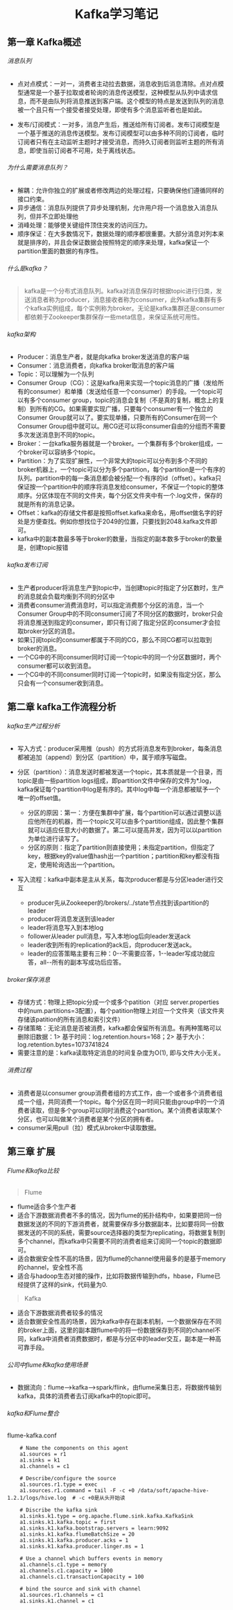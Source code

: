 <center><h1>Kafka学习笔记</h1></center>

## 第一章 Kafka概述

###### 消息队列
* 点对点模式：一对一，消费者主动拉去数据，消息收到后消息清除。点对点模型通常是一个基于拉取或者轮询的消息传送模型，这种模型从队列中请求信息，而不是由队列将消息推送到客户端。这个模型的特点是发送到队列的消息被一个且只有一个接受者接受处理，即使有多个消息监听者也是如此。

* 发布/订阅模式：一对多，消息产生后，推送给所有订阅者。发布订阅模型是一个基于推送的消息传送模型。发布订阅模型可以由多种不同的订阅者，临时订阅者只有在主动监听主题时才接受消息，而持久订阅者则监听主题的所有消息，即使当前订阅者不可用，处于离线状态。

###### 为什么需要消息队列？
* 解耦：允许你独立的扩展或者修改两边的处理过程，只要确保他们遵循同样的接口约束。
* 异步通信：消息队列提供了异步处理机制，允许用户将一个消息放入消息队列，但并不立即处理他
* 消峰处理：能够使关键组件顶住突发的访问压力。
* 顺序保证：在大多数情况下，数据处理的顺序都很重要。大部分消息对列本来就是排序的，并且会保证数据会按照特定的顺序来处理，kafka保证一个partition里面的数据的有序性。

###### 什么是kafka？

> kafka是一个分布式消息队列。kafka对消息保存时根据topic进行归类，发送消息者称为producer，消息接收者称为consumer，此外kafka集群有多个kafka实例组成，每个实例称为broker。无论是kafka集群还是consumer都依赖于Zookeeper集群保存一些meta信息，来保证系统可用性。

###### kafka架构

* Producer：消息生产者，就是向kafka broker发送消息的客户端
* Consumer：消息消费者，向kafka broker取消息的客户端
* Topic：可以理解为一个队列
* Consumer Group（CG）：这是kafka用来实现一个topic消息的广播（发给所有的consumer）和单播（发送给任意一个consumer）的手段。一个topic可以有多个consumer group，topic的消息会复制（不是真的复制，概念上的复制）到所有的CG。如果需要实现广播，只要每个consumer有一个独立的Consumer Group就可以了。要实现单播，只要所有的Consumer在同一个Consumer Group组中就可以。用CG还可以将consumer自由的分组而不需要多次发送消息到不同的topic。
* Broker：一台kafka服务器就是一个broker。一个集群有多个broker组成，一个broker可以容纳多个topic。
* Partition：为了实现扩展性，一个非常大的topic可以分布到多个不同的broker机器上，一个topic可以分为多个partition，每个partition是一个有序的队列。partition中的每一条消息都会被分配一个有序的id（offset）。kafka只保证按一个partition中的顺序将消息发给consumer，不保证一个topic的整体顺序。分区体现在不同的文件夹，每个分区文件夹中有一个.log文件，保存的就是所有的消息记录。
* Offset：kafka的存储文件都是按照offset.kafka来命名，用offset做名字的好处是方便查找。例如你想找位于2049的位置，只要找到2048.kafka文件即可。
* kafka中的副本数最多等于broker的数量，当指定的副本数多于broker的数量是，创建topic报错

###### kafka发布订阅

* 生产者producer将消息生产到topic中，当创建topic时指定了分区数时，生产的消息就会负载均衡到不同的分区中
* 消费者consumer消费消息时，可以指定消费那个分区的消息，当一个Consumer Group中的不同consumer订阅了不同分区的数据时，broker只会将消息推送到指定的consumer，即只有订阅了指定分区的consumer才会拉取broker分区的消息。
* 如果订阅topic的consumer都属于不同的CG，那么不同CG都可以拉取到broker的消息。
* 一个CG中的不同consumer同时订阅一个topic中的同一个分区数据时，两个consumer都可以收到消息。
* 一个CG中的不同consumer同时订阅一个topic时，如果没有指定分区，那么只会有一个consumer收到消息。

## 第二章 kafka工作流程分析

###### kafka生产过程分析

* 写入方式：producer采用推（push）的方式将消息发布到broker，每条消息都被追加（append）到分区（partition）中，属于顺序写磁盘。
* 分区（partition）：消息发送时都被发送一个topic，其本质就是一个目录，而topic是由一些partition logs组成，即partition文件中保存的文件为*.log，kafka保证每个partition中log是有序的。其中log中每一个消息都被赋予一个唯一的offset值。
	* 分区的原因：第一：方便在集群中扩展，每个partition可以通过调整以适应他所在的机器，而一个topic又可以由多个partition组成，因此整个集群就可以适应任意大小的数据了。第二可以提高并发，因为可以以partition为单位进行读写了。
	* 分区的原则：指定了partition则直接使用；未指定partition，但指定了key，根据key的value值hash出一个partition；partition和key都没有指定，使用轮询选出一个partition。

* 写入流程：kafka中副本是主从关系，每次producer都是与分区leader进行交互
	* producer先从Zookeeper的/brokers/../state节点找到该partition的leader
	* producer将消息发送到该leader
	* leader将消息写入到本地log
	* follower从leader pull消息，写入本地log后向leader发送ack
	* leader收到所有的replication的ack后，向producer发送ack。
	* leader的应答策略主要有三种：0--不需要应答，1--leader写成功就应答，all--所有的副本写成功后应答。

###### broker保存消息

* 存储方式：物理上把topic分成一个或多个patition（对应 server.properties 中的num.partitions=3配置），每个patition物理上对应一个文件夹（该文件夹存储该patition的所有消息和索引文件）
* 存储策略：无论消息是否被消费，kafka都会保留所有消息。有两种策略可以删除旧数据：1> 基于时间：log.retention.hours=168；2> 基于大小：log.retention.bytes=1073741824
* 需要注意的是：kafka读取特定消息的时间复杂度为O(1), 即与文件大小无关。

###### 消费过程

* 消费者是以consumer group消费者组的方式工作，由一个或者多个消费者组成一个组，共同消费一个topic。每个分区在同一时间只能由group中的一个消费者读取，但是多个group可以同时消费这个partition。某个消费者读取某个分区，也可以叫做某个消费者是某个分区的拥有者。
* consumer采用pull（拉）模式从broker中读取数据。

## 第三章 扩展

###### Flume和kafka比较

> Flume


* flume适合多个生产者
* 适合下游数据消费者不多的情况，因为flume的拓扑结构中，如果要把同一份数据发送的不同的下游消费者，就需要保存多分数据副本，比如要将同一份数据发送的不同的系统，需要source选择器的类型为replicating，将数据复制到多个channel，而kafka中只需要不同的消费者组来订阅同一个topic的数据即可。
* 适合数据安全性不高的场景，因为flume的channel使用最多的是基于memory的channel，安全性不高
* 适合与hadoop生态对接的操作，比如将数据传输到hdfs，hbase，Flume已经提供了这样的sink，代码量为0.

> Kafka

* 适合下游数据消费者较多的情况
* 适合数据安全性高的场景，因为kafka中存在副本机制，一个数据保存在不同的broker上面，这里的副本跟flume中的将一份数据保存到不同的channel不同，kafka中消费者消费数据时，都是与分区中的leader交互，副本是一种高可靠手段。

###### 公司中flume和kafka使用场景

* 数据流向：flume-->kafka-->spark/flink，由flume采集日志，将数据传输到kafka，具体的消费者去订阅kafka中的topic即可。

###### kafka和Flume整合

flume-kafka.conf

		# Name the components on this agent
		a1.sources = r1
		a1.sinks = k1
		a1.channels = c1

		# Describe/configure the source
		a1.sources.r1.type = exec
		a1.sources.r1.command = tail -F -c +0 /data/soft/apache-hive-1.2.1/logs/hive.log  # -c +0是从头开始读

		# Discribe the kafka sink
		a1.sinks.k1.type = org.apache.flume.sink.kafka.KafkaSink
		a1.sinks.k1.kafka.topic = first
		a1.sinks.k1.kafka.bootstrap.servers = learn:9092
		a1.sinks.k1.kafka.flumeBatchSize = 20
		a1.sinks.k1.kafka.producer.acks = 1
		a1.sinks.k1.kafka.producer.linger.ms = 1

		# Use a channel which buffers events in memory
		a1.channels.c1.type = memory
		a1.channels.c1.capacity = 1000
		a1.channels.c1.transactionCapacity = 100

		# bind the source and sink with channel
		a1.sources.r1.channels = c1
		a1.sinks.k1.channel = c1

